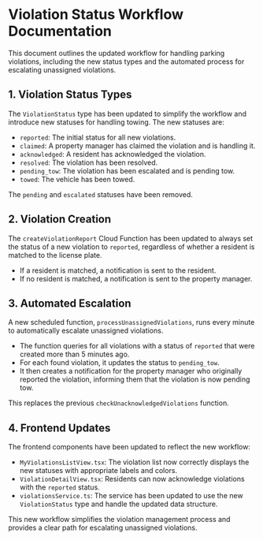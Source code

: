 # Violation Status Workflow Documentation

This document outlines the updated workflow for handling parking violations, including the new status types and the automated process for escalating unassigned violations.

## 1. Violation Status Types

The `ViolationStatus` type has been updated to simplify the workflow and introduce new statuses for handling towing. The new statuses are:

-   `reported`: The initial status for all new violations.
-   `claimed`: A property manager has claimed the violation and is handling it.
-   `acknowledged`: A resident has acknowledged the violation.
-   `resolved`: The violation has been resolved.
-   `pending_tow`: The violation has been escalated and is pending tow.
-   `towed`: The vehicle has been towed.

The `pending` and `escalated` statuses have been removed.

## 2. Violation Creation

The `createViolationReport` Cloud Function has been updated to always set the status of a new violation to `reported`, regardless of whether a resident is matched to the license plate.

-   If a resident is matched, a notification is sent to the resident.
-   If no resident is matched, a notification is sent to the property manager.

## 3. Automated Escalation

A new scheduled function, `processUnassignedViolations`, runs every minute to automatically escalate unassigned violations.

-   The function queries for all violations with a status of `reported` that were created more than 5 minutes ago.
-   For each found violation, it updates the status to `pending_tow`.
-   It then creates a notification for the property manager who originally reported the violation, informing them that the violation is now pending tow.

This replaces the previous `checkUnacknowledgedViolations` function.

## 4. Frontend Updates

The frontend components have been updated to reflect the new workflow:

-   `MyViolationsListView.tsx`: The violation list now correctly displays the new statuses with appropriate labels and colors.
-   `ViolationDetailView.tsx`: Residents can now acknowledge violations with the `reported` status.
-   `violationsService.ts`: The service has been updated to use the new `ViolationStatus` type and handle the updated data structure.

This new workflow simplifies the violation management process and provides a clear path for escalating unassigned violations.
